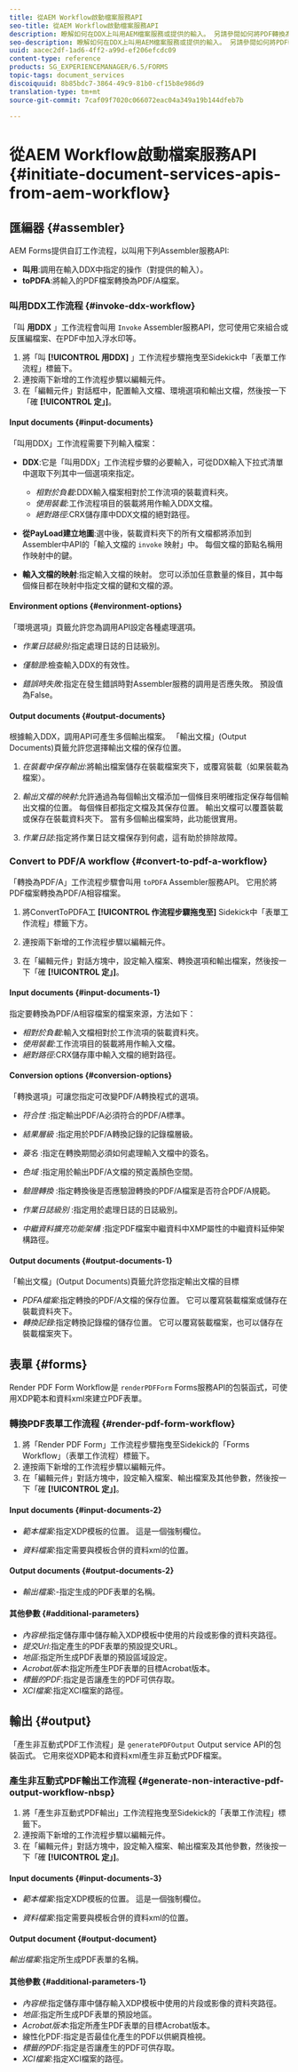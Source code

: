 ```yaml
---
title: 從AEM Workflow啟動檔案服務API
seo-title: 從AEM Workflow啟動檔案服務API
description: 瞭解如何在DDX上叫用AEM檔案服務或提供的輸入。 另請參閱如何將PDF轉換為PDF/A
seo-description: 瞭解如何在DDX上叫用AEM檔案服務或提供的輸入。 另請參閱如何將PDF轉換為PDF/A
uuid: aacec2df-1ad6-4ff2-a99d-ef206efcdc09
content-type: reference
products: SG_EXPERIENCEMANAGER/6.5/FORMS
topic-tags: document_services
discoiquuid: 8b85bdc7-3864-49c9-81b0-cf15b8e986d9
translation-type: tm+mt
source-git-commit: 7caf09f7020c066072eac04a349a19b144dfeb7b

---
```



# 從AEM Workflow啟動檔案服務API {#initiate-document-services-apis-from-aem-workflow}

## 匯編器 {#assembler}

AEM Forms提供自訂工作流程，以叫用下列Assembler服務API:

* **叫用**:調用在輸入DDX中指定的操作（對提供的輸入）。
* **toPDFA**:將輸入的PDF檔案轉換為PDF/A檔案。

### 叫用DDX工作流程 {#invoke-ddx-workflow}

「叫 **用DDX** 」工作流程會叫用 `Invoke` Assembler服務API，您可使用它來組合或反匯編檔案、在PDF中加入浮水印等。

1. 將「叫 **[!UICONTROL 用DDX]** 」工作流程步驟拖曳至Sidekick中「表單工作流程」標籤下。
1. 連按兩下新增的工作流程步驟以編輯元件。
1. 在「編輯元件」對話框中，配置輸入文檔、環境選項和輸出文檔，然後按一下「確 **[!UICONTROL 定」]**。

#### Input documents {#input-documents}

「叫用DDX」工作流程需要下列輸入檔案：

* **DDX**:它是「叫用DDX」工作流程步驟的必要輸入，可從DDX輸入下拉式清單中選取下列其中一個選項來指定。

   * *相對於負載*:DDX輸入檔案相對於工作流項的裝載資料夾。
   * *使用裝載*:工作流程項目的裝載將用作輸入DDX文檔。
   * *絕對路徑*:CRX儲存庫中DDX文檔的絕對路徑。

* **從PayLoad建立地圖**:選中後，裝載資料夾下的所有文檔都將添加到Assembler中API的「輸入文檔的 `invoke` 映射」中。 每個文檔的節點名稱用作映射中的鍵。

* **輸入文檔的映射**:指定輸入文檔的映射。 您可以添加任意數量的條目，其中每個條目都在映射中指定文檔的鍵和文檔的源。

#### Environment options {#environment-options}

「環境選項」頁籤允許您為調用API設定各種處理選項。

* *作業日誌級別*:指定處理日誌的日誌級別。
* *僅驗證*:檢查輸入DDX的有效性。

* *錯誤時失敗*:指定在發生錯誤時對Assembler服務的調用是否應失敗。 預設值為False。

#### Output documents {#output-documents}

根據輸入DDX，調用API可產生多個輸出檔案。 「輸出文檔」(Output Documents)頁籤允許您選擇輸出文檔的保存位置。

1. *在裝載中保存輸出*:將輸出檔案儲存在裝載檔案夾下，或覆寫裝載（如果裝載為檔案）。
1. *輸出文檔的映射*:允許通過為每個輸出文檔添加一個條目來明確指定保存每個輸出文檔的位置。 每個條目都指定文檔及其保存位置。 輸出文檔可以覆蓋裝載或保存在裝載資料夾下。 當有多個輸出檔案時，此功能很實用。

1. *作業日誌*:指定將作業日誌文檔保存到何處，這有助於排除故障。

### Convert to PDF/A workflow {#convert-to-pdf-a-workflow}

「轉換為PDF/A」工作流程步驟會叫用 `toPDFA` Assembler服務API。 它用於將PDF檔案轉換為PDF/A相容檔案。

1. 將ConvertToPDFA工 **[!UICONTROL 作流程步驟拖曳至]** Sidekick中「表單工作流程」標籤下方。

1. 連按兩下新增的工作流程步驟以編輯元件。
1. 在「編輯元件」對話方塊中，設定輸入檔案、轉換選項和輸出檔案，然後按一下「確 **[!UICONTROL 定」]**。

#### Input documents {#input-documents-1}

指定要轉換為PDF/A相容檔案的檔案來源，方法如下：

* *相對於負載*:輸入文檔相對於工作流項的裝載資料夾。
* *使用裝載*:工作流項目的裝載將用作輸入文檔。
* *絕對路徑*:CRX儲存庫中輸入文檔的絕對路徑。

#### Conversion options {#conversion-options}

「轉換選項」可讓您指定可改變PDF/A轉換程式的選項。

* *符合性* :指定輸出PDF/A必須符合的PDF/A標準。
* *結果層級* :指定用於PDF/A轉換記錄的記錄檔層級。
* *簽名* :指定在轉換期間必須如何處理輸入文檔中的簽名。
* *色域* :指定用於輸出PDF/A文檔的預定義顏色空間。
* *驗證轉換* :指定轉換後是否應驗證轉換的PDF/A檔案是否符合PDF/A規範。
* *作業日誌級別* :指定用於處理日誌的日誌級別。

* *中繼資料擴充功能架構* :指定PDF檔案中繼資料中XMP屬性的中繼資料延伸架構路徑。

#### Output documents {#output-documents-1}

「輸出文檔」(Output Documents)頁籤允許您指定輸出文檔的目標

* *PDFA檔案*:指定轉換的PDF/A文檔的保存位置。 它可以覆寫裝載檔案或儲存在裝載資料夾下。
* *轉換記錄*:指定轉換記錄檔的儲存位置。 它可以覆寫裝載檔案，也可以儲存在裝載檔案夾下。

## 表單 {#forms}

Render PDF Form Workflow是 `renderPDFForm` Forms服務API的包裝函式，可使用XDP範本和資料xml來建立PDF表單。

### 轉換PDF表單工作流程 {#render-pdf-form-workflow}

1. 將「Render PDF Form」工作流程步驟拖曳至Sidekick的「Forms Workflow」（表單工作流程）標籤下。
1. 連按兩下新增的工作流程步驟以編輯元件。
1. 在「編輯元件」對話方塊中，設定輸入檔案、輸出檔案及其他參數，然後按一下「確 **[!UICONTROL 定」]**。

#### Input documents {#input-documents-2}

* *範本檔案*:指定XDP模板的位置。 這是一個強制欄位。

* *資料檔案*:指定需要與模板合併的資料xml的位置。

#### Output documents {#output-documents-2}

* *輸出檔案*:-指定生成的PDF表單的名稱。

#### 其他參數 {#additional-parameters}

* *內容根*:指定儲存庫中儲存輸入XDP模板中使用的片段或影像的資料夾路徑。
* *提交Url*:指定產生的PDF表單的預設提交URL。
* *地區*:指定所生成PDF表單的預設區域設定。
* *Acrobat版本*:指定所產生PDF表單的目標Acrobat版本。
* *標籤的PDF*:指定是否讓產生的PDF可供存取。
* *XCI檔案*:指定XCI檔案的路徑。

## 輸出 {#output}

「產生非互動式PDF工作流程」是 `generatePDFOutput` Output service API的包裝函式。 它用來從XDP範本和資料xml產生非互動式PDF檔案。

### 產生非互動式PDF輸出工作流程 {#generate-non-interactive-pdf-output-workflow-nbsp}

1. 將「產生非互動式PDF輸出」工作流程拖曳至Sidekick的「表單工作流程」標籤下。
1. 連按兩下新增的工作流程步驟以編輯元件。
1. 在「編輯元件」對話方塊中，設定輸入檔案、輸出檔案及其他參數，然後按一下「確 **[!UICONTROL 定」]**。

#### Input documents {#input-documents-3}

* *範本檔案*:指定XDP模板的位置。 這是一個強制欄位。

* *資料檔案*:指定需要與模板合併的資料xml的位置。

#### Output document {#output-document}

*輸出檔案*:指定所生成PDF表單的名稱。

#### 其他參數 {#additional-parameters-1}

* *內容根*:指定儲存庫中儲存輸入XDP模板中使用的片段或影像的資料夾路徑。
* *地區*:指定所生成PDF表單的預設地區。
* *Acrobat版本*:指定所產生PDF表單的目標Acrobat版本。
* 線性化PDF:指定是否最佳化產生的PDF以供網頁檢視。
* *標籤的PDF*:指定是否讓產生的PDF可供存取。
* *XCI檔案*:指定XCI檔案的路徑。

